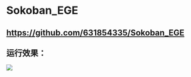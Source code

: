  Sokoban_EGE<br>
==================================================================================================
https://github.com/631854335/Sokoban_EGE<br><br>
运行效果：
---------------------------------------------------------------------------------------------------
![](https://github.com/631845335/Sokoban_EGE/war/master/image/1.jpg)

